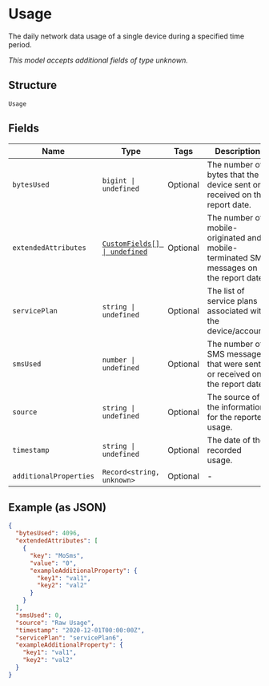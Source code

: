 
# Usage

The daily network data usage of a single device during a specified time period.

*This model accepts additional fields of type unknown.*

## Structure

`Usage`

## Fields

| Name | Type | Tags | Description |
|  --- | --- | --- | --- |
| `bytesUsed` | `bigint \| undefined` | Optional | The number of bytes that the device sent or received on the report date. |
| `extendedAttributes` | [`CustomFields[] \| undefined`](../../doc/models/custom-fields.md) | Optional | The number of mobile-originated and mobile-terminated SMS messages on the report date. |
| `servicePlan` | `string \| undefined` | Optional | The list of service plans associated with the device/account. |
| `smsUsed` | `number \| undefined` | Optional | The number of SMS messages that were sent or received on the report date. |
| `source` | `string \| undefined` | Optional | The source of the information for the reported usage. |
| `timestamp` | `string \| undefined` | Optional | The date of the recorded usage. |
| `additionalProperties` | `Record<string, unknown>` | Optional | - |

## Example (as JSON)

```json
{
  "bytesUsed": 4096,
  "extendedAttributes": [
    {
      "key": "MoSms",
      "value": "0",
      "exampleAdditionalProperty": {
        "key1": "val1",
        "key2": "val2"
      }
    }
  ],
  "smsUsed": 0,
  "source": "Raw Usage",
  "timestamp": "2020-12-01T00:00:00Z",
  "servicePlan": "servicePlan6",
  "exampleAdditionalProperty": {
    "key1": "val1",
    "key2": "val2"
  }
}
```

